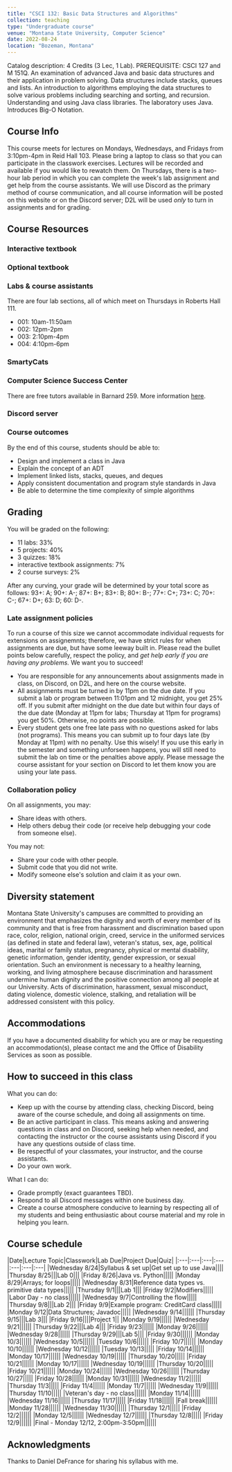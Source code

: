 ```yaml
---
title: "CSCI 132: Basic Data Structures and Algorithms"
collection: teaching
type: "Undergraduate course"
venue: "Montana State University, Computer Science"
date: 2022-08-24
location: "Bozeman, Montana"
---
```


Catalog description: 4 Credits (3 Lec, 1 Lab).
PREREQUISITE: CSCI 127 and M 151Q. An examination of advanced Java and basic
data structures and their application in problem solving. Data structures
include stacks, queues and lists. An introduction to algorithms employing the
data structures to solve various problems including searching and sorting, and
recursion. Understanding and using Java class libraries. The laboratory uses
Java. Introduces Big-O Notation.

## Course Info

This course meets for lectures on Mondays, Wednesdays, and Fridays from
3:10pm-4pm in Reid Hall 103. Please bring a laptop to class so that you can
participate in the classwork exercises.  Lectures will be recorded and available if you
would like to rewatch them. On Thursdays, there is a two-hour lab period in
which you can complete the week's lab assignment and get help from the course
assistants. We will use
Discord as the primary method of course communication, and all course
information will be posted on this website or on the Discord server; D2L will
be used *only* to turn in assignments and for grading.

## Course Resources
### Interactive textbook
### Optional textbook

### Labs & course assistants

There are four lab sections, all of which meet on Thursdays in Roberts Hall
111.
* 001: 10am-11:50am
* 002: 12pm-2pm
* 003: 2:10pm-4pm
* 004: 4:10pm-6pm

### SmartyCats

### Computer Science Success Center
There are free tutors available in Barnard 259. More information [here](https://www.cs.montana.edu/student-success-center.html).

### Discord server

### Course outcomes
By the end of this course, students should be able to:
* Design and implement a class in Java
* Explain the concept of an ADT
* Implement linked lists, stacks, queues, and deques
* Apply consistent documentation and program style standards in Java
* Be able to determine the time complexity of simple algorithms

## Grading

You will be graded on the following:
* 11 labs: 33%
* 5 projects: 40%
* 3 quizzes: 18%
* interactive textbook assignments: 7%
* 2 course surveys: 2%

After any curving, your grade will be determined by your total score as follows:
93+: A; 90+: A-; 87+: B+; 83+: B; 80+: B-; 77+: C+; 73+: C; 70+: C-; 67+: D+; 63: D; 60: D-.

### Late assignment policies
To run a course of this size we cannot accommodate individual requests for
extensions on assignemnts; therefore, we have strict rules for when assignments
are due, but have some leeway built in. Please read the bullet points below carefully,
respect the policy, and *get help early if
you are having any problems.* We want you to succeed!

* You are responsible for any announcements about assignments  made in class, on Discord, on D2L,  and here
	on the course website.
* All assignments must be turned in by 11pm on the due date. If you submit a
	lab or program between 11:01pm and 12 midnight, you get 25% off. If you
	submit after midnight on the due date but within four days of the due date
	(Monday at 11pm for labs; Thursday at 11pm for programs) you get 50%.
	Otherwise, no points are possible.
* Every student gets one free late pass with no
	questions asked for labs (not programs). This means you can submit up to
	four days late (by Monday at 11pm) with no penalty. Use this wisely! If you
	use this early in the semester and something unforseen happens, you will
	still need to submit the lab on time or the penalties above apply. Please
	message the course assistant for your section on Discord to let them know
	you are using your late pass.

### Collaboration policy
On all assignments, you may:
* Share ideas with others.
* Help others debug their code (or receive help debugging your code from someone
	else).

You may not:
* Share your code with other people.
* Submit code that you did not write.
* Modify someone else's solution and claim it as your own.


## Diversity statement
Montana State University's campuses are committed to
providing an environment that emphasizes the dignity and worth of every member
of its community and that is free from harassment and discrimination based upon
race, color, religion, national origin, creed, service in the uniformed
services (as defined in state and federal law), veteran's status, sex, age,
political ideas, marital or family status, pregnancy, physical or mental
disability, genetic information, gender identity, gender expression, or sexual
orientation. Such an environment is necessary to a healthy learning, working,
and living atmosphere because discrimination and harassment undermine human
dignity and the positive connection among all people at our University. Acts of
discrimination, harassment, sexual misconduct, dating violence, domestic
violence, stalking, and retaliation will be addressed consistent with this
policy.

## Accommodations
If you have a documented disability for which
you are or may be requesting an accommodation(s), please contact
me and the Office of Disability Services as soon as possible.

## How to succeed in this class
What you can do:
* Keep up with the course by attending class,
checking Discord, being aware of the course
schedule, and doing all assignments on time.
* Be an active participant in class. This means asking and
answering questions in class and on Discord, seeking help
when needed,
and contacting the instructor or the course assistants using Discord if you have any questions outside of class
time.
* Be respectful of your classmates, your instructor, and the course assistants.
* Do your own work.

What I can do:
* Grade promptly (exact guarantees TBD).
* Respond to all Discord messages within one business day.
* Create a course atmosphere conducive to learning by respecting
all of my students and being
enthusiastic about course material and my role in helping you learn.

## Course schedule

|Date|Lecture Topic|Classwork|Lab Due|Project Due|Quiz|
|:---|:---|:---|:---|:---|:---|:---|
|Wednesday 8/24|Syllabus & set up|Get set up to use Java||||
|Thursday 8/25|||Lab 0|||
|Friday 8/26|Java vs. Python|||||
|Monday 8/29|Arrays; for loops|||||
|Wednesday 8/31|Reference data types vs. primitive data types|||||
|Thursday 9/1|||Lab 1|||
|Friday 9/2|Modifiers|||||
|Labor Day - no class||||||
|Wednesday 9/7|Controlling the flow|||||
|Thursday 9/8|||Lab 2|||
|Friday 9/9|Example program: CreditCard class|||||
|Monday 9/12|Data Structures; Javadoc|||||
|Wednesday 9/14||||||
|Thursday 9/15|||Lab 3|||
|Friday 9/16||||Project 1||
|Monday 9/19||||||
|Wednesday 9/21||||||
|Thursday 9/22|||Lab 4|||
|Friday 9/23||||||
|Monday 9/26||||||
|Wednesday 9/28||||||
|Thursday 9/29|||Lab 5|||
|Friday 9/30||||||
|Monday 10/3||||||
|Wednesday 10/5||||||
|Tuesday 10/6||||||
|Friday 10/7||||||
|Monday 10/10||||||
|Wednesday 10/12||||||
|Tuesday 10/13|||||
|Friday 10/14||||||
|Monday 10/17||||||
|Wednesday 10/19||||||
|Thursday 10/20|||||
|Friday 10/21||||||
|Monday 10/17||||||
|Wednesday 10/19||||||
|Thursday 10/20|||||
|Friday 10/21||||||
|Monday 10/24||||||
|Wednesday 10/26||||||
|Thursday 10/27|||||
|Friday 10/28||||||
|Monday 10/31||||||
|Wednesday 11/2||||||
|Thursday 11/3|||||
|Friday 11/4||||||
|Monday 11/7||||||
|Wednesday 11/9||||||
|Thursday 11/10|||||
|Veteran's day - no class||||||
|Monday 11/14||||||
|Wednesday 11/16||||||
|Thursday 11/17|||||
|Friday 11/18||||||
|Fall break||||||
|Monday 11/28||||||
|Wednesday 11/30||||||
|Thursday 12/1|||||
|Friday 12/2||||||
|Monday 12/5||||||
|Wednesday 12/7||||||
|Thursday 12/8|||||
|Friday 12/9||||||
|Final - Monday 12/12, 2:00pm-3:50pm||||||



## Acknowledgments

Thanks to Daniel DeFrance for sharing his syllabus with me.

